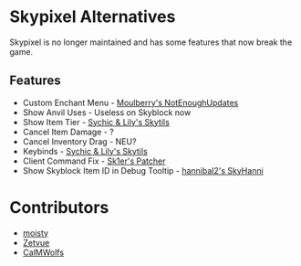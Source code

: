 # Skypixel Alternatives

Skypixel is no longer maintained
and has some features that now break
the game.

## Features

* Custom Enchant Menu - [Moulberry's NotEnoughUpdates](https://github.com/Moulberry/NotEnoughUpdates/releases/latest)
* Show Anvil Uses - Useless on Skyblock now
* Show Item Tier - [Sychic & Lily's Skytils](https://github.com/Skytils/SkytilsMod/releases/latest)
* Cancel Item Damage - ?
* Cancel Inventory Drag - NEU?
* Keybinds - [Sychic & Lily's Skytils](https://github.com/Skytils/SkytilsMod/releases/latest)
* Client Command Fix - [Sk1er's Patcher](https://sk1er.club/mods/patcher)
* Show Skyblock Item ID in Debug Tooltip - [hannibal2's SkyHanni](https://github.com/hannibal002/SkyHanni/releases)

# Contributors

* [moisty](https://github.com/Mqisty)
* [Zetvue](https://zetvue.github.io/)
* [CalMWolfs](https://github.com/CalMWolfs)
